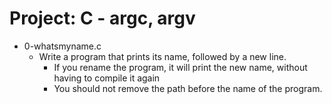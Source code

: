 # Project: C - argc, argv

*  0-whatsmyname.c
   - Write a program that prints its name, followed by a new line.
     - If you rename the program, it will print the new name, without having to compile it again
     - You should not remove the path before the name of the program.
